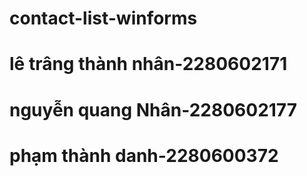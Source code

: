 # contact-list-winforms
# lê trâng thành nhân-2280602171
# nguyễn quang Nhân-2280602177
# phạm thành danh-2280600372
